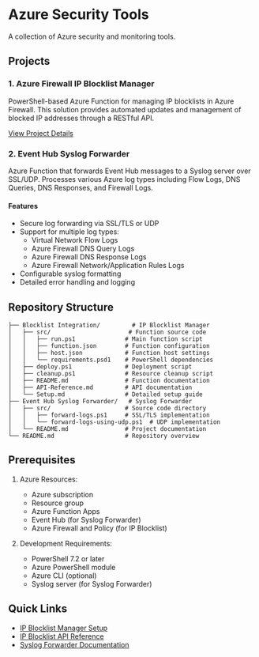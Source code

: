 # Azure Security Tools

A collection of Azure security and monitoring tools.

## Projects

### 1. Azure Firewall IP Blocklist Manager

PowerShell-based Azure Function for managing IP blocklists in Azure Firewall. This solution provides automated updates and management of blocked IP addresses through a RESTful API.

[View Project Details](Blocklist%20Integration/README.md)

### 2. Event Hub Syslog Forwarder

Azure Function that forwards Event Hub messages to a Syslog server over SSL/UDP. Processes various Azure log types including Flow Logs, DNS Queries, DNS Responses, and Firewall Logs.

#### Features
- Secure log forwarding via SSL/TLS or UDP
- Support for multiple log types:
  - Virtual Network Flow Logs
  - Azure Firewall DNS Query Logs
  - Azure Firewall DNS Response Logs
  - Azure Firewall Network/Application Rules Logs
- Configurable syslog formatting
- Detailed error handling and logging

## Repository Structure

```
├── Blocklist Integration/         # IP Blocklist Manager
│   ├── src/                      # Function source code
│   │   ├── run.ps1              # Main function script
│   │   ├── function.json        # Function configuration
│   │   ├── host.json            # Function host settings
│   │   └── requirements.psd1    # PowerShell dependencies
│   ├── deploy.ps1               # Deployment script
│   ├── cleanup.ps1              # Resource cleanup script
│   ├── README.md                # Function documentation
│   ├── API-Reference.md         # API documentation
│   └── Setup.md                 # Detailed setup guide
├── Event Hub Syslog Forwarder/   # Syslog Forwarder
│   ├── src/                     # Source code directory
│   │   ├── forward-logs.ps1     # SSL/TLS implementation
│   │   └── forward-logs-using-udp.ps1  # UDP implementation
│   └── README.md                # Project documentation
└── README.md                    # Repository overview
```

## Prerequisites

1. Azure Resources:
   - Azure subscription
   - Resource group
   - Azure Function Apps
   - Event Hub (for Syslog Forwarder)
   - Azure Firewall and Policy (for IP Blocklist)

2. Development Requirements:
   - PowerShell 7.2 or later
   - Azure PowerShell module
   - Azure CLI (optional)
   - Syslog server (for Syslog Forwarder)

## Quick Links

- [IP Blocklist Manager Setup](Blocklist%20Integration/Setup.md)
- [IP Blocklist API Reference](Blocklist%20Integration/API-Reference.md)
- [Syslog Forwarder Documentation](Event%20Hub%20Syslog%20Forwarder/README.md)